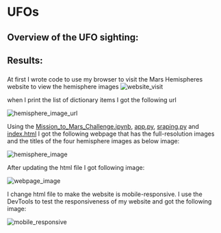 # UFOs


## Overview of the UFO sighting: 


## Results: 
### 

At first I wrote code to use my  browser to visit the Mars Hemispheres website to view the hemisphere images 
![website_visit]()

when I print the list of dictionary items I got the following url

![hemisphere_image_url]()



Using the [Mission_to_Mars_Challenge.ipynb](), [app.py](h), [sraping.py](https://github.com/NishatSultana3538/Mission-to-Mars/blob/main/scraping.py) and [index.html](https://github.com/NishatSultana3538/Mission-to-Mars/blob/main/templates/index.html)  I got the following webpage that has the full-resolution images and the titles of the four hemisphere images as below image:

![hemisphere_image]()

After updating the html file I got following image:

![webpage_image]()

I change html file to make the website is mobile-responsive. I use the DevTools to test the responsiveness of my website and got the following image:

![mobile_responsive](g)













